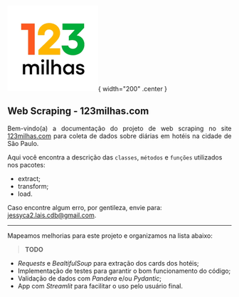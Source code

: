 ![logo](assets/123milhas.png){ width="200" .center } 

## **Web Scraping - 123milhas.com**

<p style="text-align: justify;" >Bem-vindo(a) a documentação do projeto de web scraping no site <a href="https://123milhas.com/" target="_blank">123milhas.com</a> para coleta de dados sobre diárias em hotéis na cidade de São Paulo.</p>

Aqui você encontra a descrição das `classes`, `métodos` e `funções` utilizados nos pacotes:  

* extract;  
* transform;  
* load.  

Caso encontre algum erro, por gentileza, envie para: <jessyca2.lais.cdb@gmail.com>.

---

Mapeamos melhorias para este projeto e organizamos na lista abaixo:

> **TODO**  

* *Requests* e *BealtifulSoup* para extração dos cards dos hotéis;  
* Implementação de testes para garantir o bom funcionamento do código;
* Validação de dados com *Pandera* e/ou *Pydantic*;
* App com *Streamlit* para facilitar o uso pelo usuário final.
